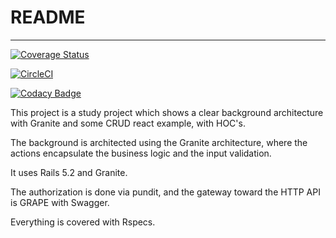 # README
--------

[![Coverage Status](https://coveralls.io/repos/github/orbanbotond/ReactBikes/badge.svg?branch=master)](https://coveralls.io/github/orbanbotond/ReactBikes?branch=master)

[![CircleCI](https://circleci.com/gh/orbanbotond/ReactBikes.svg?style=svg)](https://circleci.com/gh/orbanbotond/ReactBikes)

[![Codacy Badge](https://api.codacy.com/project/badge/Grade/7ca05ca537e84d9f8273eeb15ab245c8)](https://www.codacy.com/manual/orbanbotond/ReactBikes?utm_source=github.com&amp;utm_medium=referral&amp;utm_content=orbanbotond/ReactBikes&amp;utm_campaign=Badge_Grade)

This project is a study project which shows a clear background architecture with Granite and some CRUD react example, with HOC's.


The background is architected using the Granite architecture, where the actions encapsulate the business logic and the input validation.


It uses Rails 5.2 and Granite.

The authorization is done via pundit, and the gateway toward the HTTP API is GRAPE with Swagger.

Everything is covered with Rspecs.
